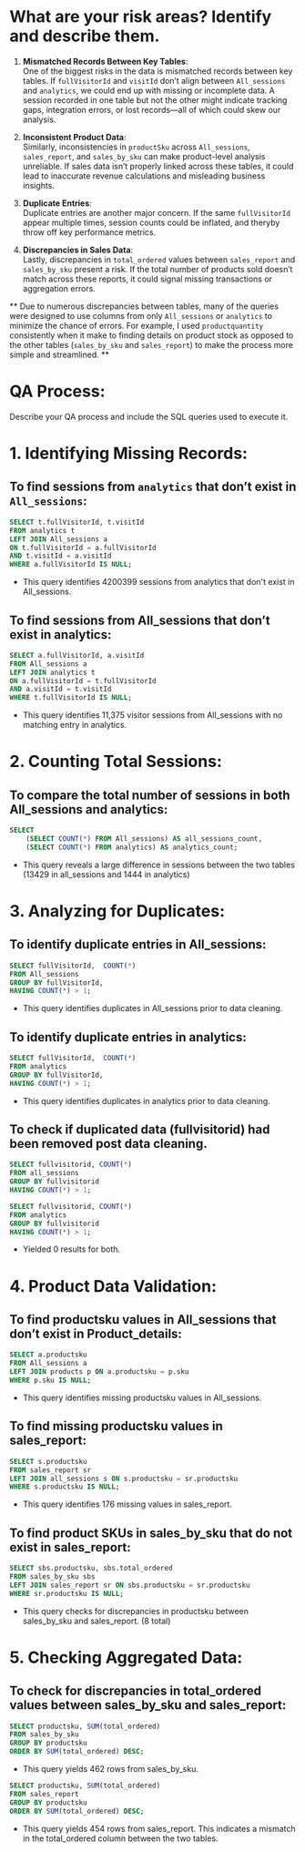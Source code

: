 

# What are your risk areas? Identify and describe them.

1. **Mismatched Records Between Key Tables**:  
   One of the biggest risks in the data is mismatched records between key tables. If `fullVisitorId` and `visitId` don’t align between `All_sessions` and `analytics`, we could end up with missing or incomplete data. A session recorded in one table but not the other might indicate tracking gaps, integration errors, or lost records—all of which could skew our analysis.

2. **Inconsistent Product Data**:  
   Similarly, inconsistencies in `productSku` across `All_sessions`, `sales_report`, and `sales_by_sku` can make product-level analysis unreliable. If sales data isn’t properly linked across these tables, it could lead to inaccurate revenue calculations and misleading business insights.

3. **Duplicate Entries**:  
   Duplicate entries are another major concern. If the same `fullVisitorId`  appear multiple times, session counts could be inflated, and theryby throw off key performance metrics. 

4. **Discrepancies in Sales Data**:  
   Lastly, discrepancies in `total_ordered` values between `sales_report` and `sales_by_sku` present a risk. If the total number of products sold doesn’t match across these reports, it could signal missing transactions or aggregation errors.

** Due to numerous discrepancies between tables, many of the queries were designed to use columns from only `All_sessions` or `analytics` to minimize the chance of errors. For example, I used `productquantity` consistently when it make to finding details on product stock as opposed to the other tables (`sales_by_sku` and `sales_report`) to make the process more simple and streamlined. **

# QA Process:  
Describe your QA process and include the SQL queries used to execute it.

# 1. **Identifying Missing Records**:

## To find sessions from `analytics` that don’t exist in `All_sessions`:

```sql
SELECT t.fullVisitorId, t.visitId
FROM analytics t
LEFT JOIN All_sessions a 
ON t.fullVisitorId = a.fullVisitorId 
AND t.visitId = a.visitId
WHERE a.fullVisitorId IS NULL;
```

- This query identifies 4200399 sessions from analytics that don't exist in All_sessions.

## To find sessions from All_sessions that don’t exist in analytics:

```sql
SELECT a.fullVisitorId, a.visitId
FROM All_sessions a
LEFT JOIN analytics t 
ON a.fullVisitorId = t.fullVisitorId 
AND a.visitId = t.visitId
WHERE t.fullVisitorId IS NULL;
```
- This query identifies 11,375 visitor sessions from All_sessions with no matching entry in analytics.

# **2. Counting Total Sessions:**

## To compare the total number of sessions in both All_sessions and analytics:

```sql
SELECT 
    (SELECT COUNT(*) FROM All_sessions) AS all_sessions_count,
    (SELECT COUNT(*) FROM analytics) AS analytics_count;
```

- This query reveals a large difference in sessions between the two tables (13429 in all_sessions and 1444 in analytics)

# **3. Analyzing for Duplicates:**

## To identify duplicate entries in All_sessions:

```sql
SELECT fullVisitorId,  COUNT(*) 
FROM All_sessions 
GROUP BY fullVisitorId, 
HAVING COUNT(*) > 1;
```

- This query identifies duplicates in All_sessions prior to data cleaning. 

## To identify duplicate entries in analytics:

```sql
SELECT fullVisitorId,  COUNT(*) 
FROM analytics 
GROUP BY fullVisitorId, 
HAVING COUNT(*) > 1;
```

- This query identifies duplicates in analytics prior to data cleaning. 

## To check if duplicated data (fullvisitorid) had been removed post data cleaning.  

```sql
SELECT fullvisitorid, COUNT(*)
FROM all_sessions
GROUP BY fullvisitorid
HAVING COUNT(*) > 1;
```

```sql
SELECT fullvisitorid, COUNT(*)
FROM analytics
GROUP BY fullvisitorid
HAVING COUNT(*) > 1;
```
- Yielded 0 results for both.


# **4. Product Data Validation:**

## To find productsku values in All_sessions that don’t exist in Product_details:

```sql
SELECT a.productsku
FROM All_sessions a
LEFT JOIN products p ON a.productsku = p.sku
WHERE p.sku IS NULL;
```

- This query identifies missing productsku values in All_sessions.

## To find missing productsku values in sales_report:

```sql
SELECT s.productsku
FROM sales_report sr
LEFT JOIN all_sessions s ON s.productsku = sr.productsku
WHERE s.productsku IS NULL;
```

- This query identifies 176 missing values in sales_report.

## To find product SKUs in sales_by_sku that do not exist in sales_report:

```sql
SELECT sbs.productsku, sbs.total_ordered
FROM sales_by_sku sbs
LEFT JOIN sales_report sr ON sbs.productsku = sr.productsku
WHERE sr.productsku IS NULL;
```

- This query checks for discrepancies in productsku between sales_by_sku and sales_report. (8 total)

# **5. Checking Aggregated Data:**

## To check for discrepancies in total_ordered values between sales_by_sku and sales_report:

```sql
SELECT productsku, SUM(total_ordered) 
FROM sales_by_sku  
GROUP BY productsku 
ORDER BY SUM(total_ordered) DESC;
```

- This query yields 462 rows from sales_by_sku.

```sql
SELECT productsku, SUM(total_ordered) 
FROM sales_report
GROUP BY productsku 
ORDER BY SUM(total_ordered) DESC;
```

- This query yields 454 rows from sales_report. This indicates a mismatch in the total_ordered column between the two tables.





